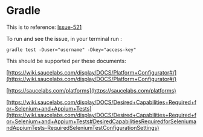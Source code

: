 # Gradle
This is to reference: [Issue-521](https://github.com/codeborne/selenide/issues/521)

To run and see the issue, in your terminal run :

    gradle test -Duser="username" -Dkey="access-key"


This should be supported per these documents:

[https://wiki.saucelabs.com/display/DOCS/Platform+Configurator#/](https://wiki.saucelabs.com/display/DOCS/Platform+Configurator#/)

[https://saucelabs.com/platforms](https://saucelabs.com/platforms)

[https://wiki.saucelabs.com/display/DOCS/Desired+Capabilities+Required+for+Selenium+and+Appium+Tests](https://wiki.saucelabs.com/display/DOCS/Desired+Capabilities+Required+for+Selenium+and+Appium+Tests#DesiredCapabilitiesRequiredforSeleniumandAppiumTests-RequiredSeleniumTestConfigurationSettings)
